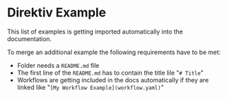 # Direktiv Example

This list of examples is getting imported automatically into the documentation. 

To merge an additional example the following requirements have to be met:

- Folder needs a `README.md` file
- The first line of the `README.md` has to contain the title lile "`# Title`"
- Workflows are getting included in the docs automatically if they are linked like "`[My Workflow Example](workflow.yaml)`"